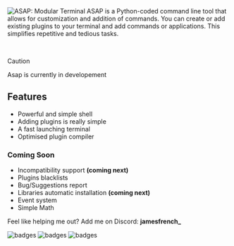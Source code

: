 <!-- <h1 align="center"><code>ASAP</code></h1> -->
<img src="https://jamesfrench.fr/asap/banner.png" alt="ASAP: Modular Terminal">
ASAP is a Python-coded command line tool that allows for customization and addition of commands. 
You can create or add existing plugins to your terminal and add commands or applications. This simplifies repetitive and tedious tasks.

‎‎ 
> [!CAUTION]
> Asap is currently in developement

## Features
- Powerful and simple shell
- Adding plugins is really simple
- A fast launching terminal
- Optimised plugin compiler


### Coming Soon
- Incompatibility support **(coming next)**
- Plugins blacklists
- Bug/Suggestions report
- Libraries automatic installation **(coming next)**
- Event system
- Simple Math 


Feel like helping me out? Add me on Discord: **jamesfrench_**

![badges](http://ForTheBadge.com/images/badges/built-with-love.svg) ![badges](http://ForTheBadge.com/images/badges/made-with-python.svg) ![badges](https://img.shields.io/badge/Visual_Studio_Code-0078D4?style=for-the-badge&logo=visual%20studio%20code&logoColor=white)
